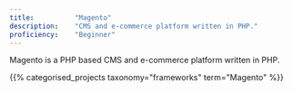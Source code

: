 ```yaml
---
title: 			"Magento"
description: 	"CMS and e-commerce platform written in PHP."
proficiency:	"Beginner"
---
```


Magento is a PHP based CMS and e-commerce platform written in PHP.

{{% categorised_projects taxonomy="frameworks" term="Magento" %}}